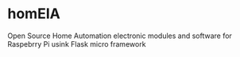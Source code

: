 homEIA
======

Open Source Home Automation electronic modules and software for Raspebrry Pi usink Flask micro framework


